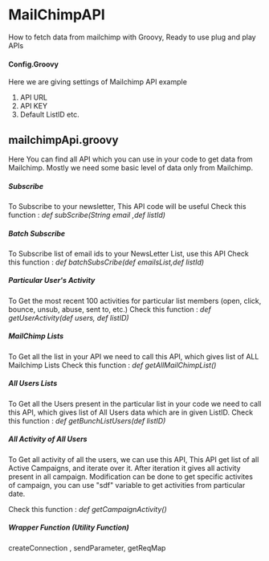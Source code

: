 # MailChimpAPI
How to fetch data from mailchimp with Groovy, Ready to use plug and play APIs
#### Config.Groovy

Here we are giving settings of Mailchimp API example
1. API URL 
2. API KEY
3. Default ListID etc.

## mailchimpApi.groovy

Here You can find all API which you can use in your code to get data from Mailchimp.
Mostly we need some basic level of data only from Mailchimp.

##### Subscribe 
To Subscribe to your newsletter, This API code will be useful 
Check this function : *def subScribe(String email ,def listId)*

##### Batch Subscribe
To Subscribe list of email ids to your NewsLetter List, use this API
Check this function : *def batchSubsCribe(def emailsList,def listId)*

##### Particular User's Activity 
To Get the most recent 100 activities for particular list members (open, click, bounce, unsub, abuse, sent to, etc.)
Check this function : *def getUserActivity(def users, def listID)*

##### MailChimp Lists
To Get all the list in your API we need to call this API, which gives list of ALL Mailchimp Lists
Check this function : *def getAllMailChimpList()*

##### All Users Lists
To Get all the Users present in the particular list in your code we need to call this API, which gives list of All Users data which are in given ListID.
Check this function : *def getBunchListUsers(def listID)*

##### All Activity of All Users
To Get all activity of all the users, we can use this API, This API get list of all Active Campaigns, and iterate over it.
After iteration it gives all activity present in all campaign.
Modification can be done to get specific activites of campaign, you can use "sdf" variable to get activities from particular date.

Check this function : *def getCampaignActivity()*

##### Wrapper Function (Utility Function)
createConnection , sendParameter, getReqMap
